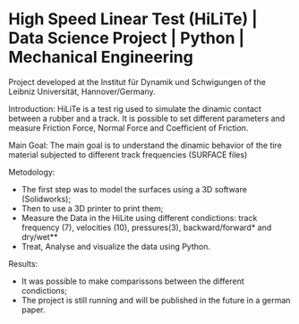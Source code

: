 # High Speed Linear Test (HiLiTe) | Data Science Project | Python | Mechanical Engineering
Project developed at the Institut für Dynamik und Schwigungen of the Leibniz Universität, Hannover/Germany.

Introduction:
HiLiTe is a test rig used to simulate the dinamic contact between a rubber and a track. It is possible to set different parameters and measure Friction Force, Normal Force and Coefficient of Friction.

Main Goal:
The main goal is to understand the dinamic behavior of the tire material subjected to different track frequencies (SURFACE files)

Metodology:
- The first step was to model the surfaces using a 3D software (Solidworks);
- Then to use a 3D printer to print them;
- Measure the Data in the HiLite using different condictions: track frequency (7), velocities (10), pressures(3), backward/forward* and dry/wet**
- Treat, Analyse and visualize the data using Python.

Results:
- It was possible to make comparissons between the different condictions;
- The project is still running and will be published in the future in a german paper.
